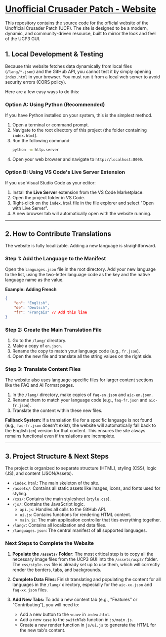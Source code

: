# [Unofficial Crusader Patch - Website](https://unofficialcrusaderpatch.github.io/ucp-website-test/)

This repository contains the source code for the official website of the Unofficial Crusader Patch (UCP). The site is designed to be a modern, dynamic, and community-driven resource, built to mirror the look and feel of the UCP3 GUI.

## 1. Local Development & Testing

Because this website fetches data dynamically from local files (`/lang/*.json`) and the GitHub API, you cannot test it by simply opening `index.html` in your browser. You must run it from a local web server to avoid security errors (CORS policy).

Here are a few easy ways to do this:

### Option A: Using Python (Recommended)

If you have Python installed on your system, this is the simplest method.

1.  Open a terminal or command prompt.
2.  Navigate to the root directory of this project (the folder containing `index.html`).
3.  Run the following command:
    ```bash
    python -m http.server
    ```
4.  Open your web browser and navigate to `http://localhost:8000`.

### Option B: Using VS Code's Live Server Extension

If you use Visual Studio Code as your editor:

1.  Install the **Live Server** extension from the VS Code Marketplace.
2.  Open the project folder in VS Code.
3.  Right-click on the `index.html` file in the file explorer and select "Open with Live Server".
4.  A new browser tab will automatically open with the website running.

---

## 2. How to Contribute Translations

The website is fully localizable. Adding a new language is straightforward.

### Step 1: Add the Language to the Manifest

Open the `languages.json` file in the root directory. Add your new language to the list, using the two-letter language code as the key and the native language name as the value.

**Example: Adding French**
```json
{
    "en": "English",
    "de": "Deutsch",
    "fr": "Français" // Add this line
}
```

### Step 2: Create the Main Translation File

1.  Go to the `/lang/` directory.
2.  Make a copy of `en.json`.
3.  Rename the copy to match your language code (e.g., `fr.json`).
4.  Open the new file and translate all the string values on the right side.

### Step 3: Translate Content Files

The website also uses language-specific files for larger content sections like the FAQ and AI Format pages.

1.  In the `/lang/` directory, make copies of `faq-en.json` and `aic-en.json`.
2.  Rename them to match your language code (e.g., `faq-fr.json` and `aic-fr.json`).
3.  Translate the content within these new files.

**Fallback System:** If a translation file for a specific language is not found (e.g., `faq-fr.json` doesn't exist), the website will automatically fall back to the English (`en`) version for that content. This ensures the site always remains functional even if translations are incomplete.

---

## 3. Project Structure & Next Steps

The project is organized to separate structure (HTML), styling (CSS), logic (JS), and content (JSON/Assets).

-   `/index.html`: The main skeleton of the site.
-   `/assets/`: Contains all static assets like images, icons, and fonts used for styling.
-   `/css/`: Contains the main stylesheet (`style.css`).
-   `/js/`: Contains the JavaScript logic.
    -   `api.js`: Handles all calls to the GitHub API.
    -   `ui.js`: Contains functions for rendering HTML content.
    -   `main.js`: The main application controller that ties everything together.
-   `/lang/`: Contains all localization and data files.
-   `/languages.json`: The central manifest of all supported languages.

### Next Steps to Complete the Website

1.  **Populate the `/assets/` Folder:** The most critical step is to copy all the necessary image files from the UCP3 GUI into the `/assets/ucp3/` folder. The `css/style.css` file is already set up to use them, which will correctly render the borders, tabs, and backgrounds.

2.  **Complete Data Files:** Finish translating and populating the content for all languages in the `/lang/` directory, especially for the `aic-xx.json` and `faq-xx.json` files.

3.  **Add New Tabs:** To add a new content tab (e.g., "Features" or "Contributing"), you will need to:
    * Add a new button to the `<nav>` in `index.html`.
    * Add a new `case` to the `switchTab` function in `js/main.js`.
    * Create a new render function in `js/ui.js` to generate the HTML for the new tab's content.
